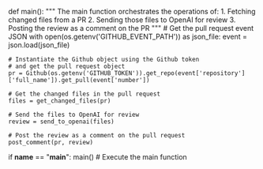 def main():
    """
    The main function orchestrates the operations of:
    1. Fetching changed files from a PR
    2. Sending those files to OpenAI for review
    3. Posting the review as a comment on the PR
    """
    # Get the pull request event JSON
    with open(os.getenv('GITHUB_EVENT_PATH')) as json_file:
        event = json.load(json_file)

    # Instantiate the Github object using the Github token
    # and get the pull request object
    pr = Github(os.getenv('GITHUB_TOKEN')).get_repo(event['repository']['full_name']).get_pull(event['number'])

    # Get the changed files in the pull request
    files = get_changed_files(pr)

    # Send the files to OpenAI for review
    review = send_to_openai(files)

    # Post the review as a comment on the pull request
    post_comment(pr, review)

if __name__ == "__main__":
    main()  # Execute the main function
